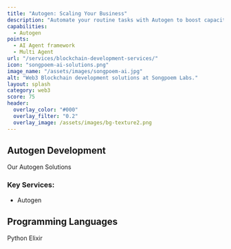 ```yaml
---
title: "Autogen: Scaling Your Business"
description: "Automate your routine tasks with Autogen to boost capacity, reduce operational costs, and free up your team for strategic growth."
capabilities:
  - Autogen
points:
  - AI Agent framework
  - Multi Agent
url: "/services/blockchain-development-services/"
icon: "songpoem-ai-solutions.png"
image_name: "/assets/images/songpoem-ai.jpg"
alt: "Web3 Blockchain development solutions at Songpoem Labs."
layout: splash
category: web3
score: 75
header:
  overlay_color: "#000"
  overlay_filter: "0.2"
  overlay_image: /assets/images/bg-texture2.png
---
```

## Autogen Development

Our Autogen Solutions

### Key Services:
- Autogen

## Programming Languages
Python
Elixir